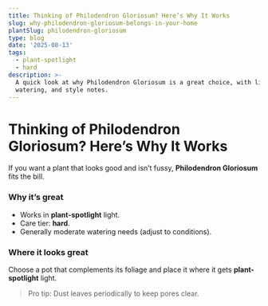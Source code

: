 ```yaml
---
title: Thinking of Philodendron Gloriosum? Here’s Why It Works
slug: why-philodendron-gloriosum-belongs-in-your-home
plantSlug: philodendron-gloriosum
type: blog
date: '2025-08-13'
tags:
  - plant-spotlight
  - hard
description: >-
  A quick look at why Philodendron Gloriosum is a great choice, with light,
  watering, and style notes.
---
```

# Thinking of Philodendron Gloriosum? Here’s Why It Works

If you want a plant that looks good and isn’t fussy, **Philodendron Gloriosum** fits the bill.

### Why it’s great
- Works in **plant-spotlight** light.
- Care tier: **hard**.
- Generally moderate watering needs (adjust to conditions).

### Where it looks great
Choose a pot that complements its foliage and place it where it gets **plant-spotlight** light.
  
> Pro tip: Dust leaves periodically to keep pores clear.
